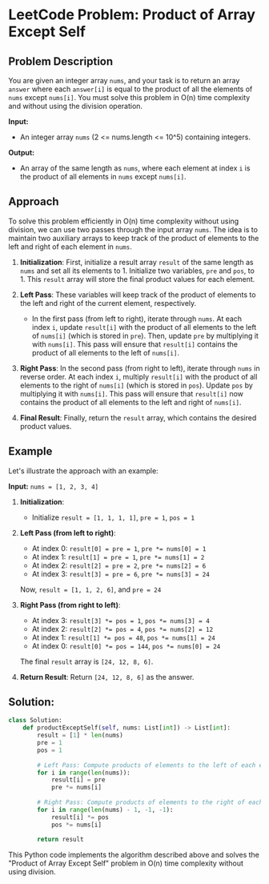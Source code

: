 # LeetCode Problem: Product of Array Except Self

## Problem Description

You are given an integer array `nums`, and your task is to return an array `answer` where each `answer[i]` is equal to the product of all the elements of `nums` except `nums[i]`. You must solve this problem in O(n) time complexity and without using the division operation.

**Input:**
- An integer array `nums` (2 <= nums.length <= 10^5) containing integers.

**Output:**
- An array of the same length as `nums`, where each element at index `i` is the product of all elements in `nums` except `nums[i]`.

## Approach

To solve this problem efficiently in O(n) time complexity without using division, we can use two passes through the input array `nums`. The idea is to maintain two auxiliary arrays to keep track of the product of elements to the left and right of each element in `nums`.

1. **Initialization**: First, initialize a result array `result` of the same length as `nums` and set all its elements to 1. Initialize two variables, `pre` and `pos`, to 1. This `result` array will store the final product values for each element.

2. **Left Pass**: These variables will keep track of the product of elements to the left and right of the current element, respectively.

    - In the first pass (from left to right), iterate through `nums`. At each index `i`, update `result[i]` with the product of all elements to the left of `nums[i]` (which is stored in `pre`). Then, update `pre` by multiplying it with `nums[i]`. This pass will ensure that `result[i]` contains the product of all elements to the left of `nums[i]`.

3. **Right Pass**: In the second pass (from right to left), iterate through `nums` in reverse order. At each index `i`, multiply `result[i]` with the product of all elements to the right of `nums[i]` (which is stored in `pos`). Update `pos` by multiplying it with `nums[i]`. This pass will ensure that `result[i]` now contains the product of all elements to the left and right of `nums[i]`.

4. **Final Result**: Finally, return the `result` array, which contains the desired product values.

## Example

Let's illustrate the approach with an example:

**Input:** `nums = [1, 2, 3, 4]`

1. **Initialization**:
   - Initialize `result = [1, 1, 1, 1]`, `pre = 1`, `pos = 1`

2. **Left Pass (from left to right)**:
   - At index 0: `result[0] = pre = 1`, `pre *= nums[0] = 1`
   - At index 1: `result[1] = pre = 1`, `pre *= nums[1] = 2`
   - At index 2: `result[2] = pre = 2`, `pre *= nums[2] = 6`
   - At index 3: `result[3] = pre = 6`, `pre *= nums[3] = 24`

   Now, `result = [1, 1, 2, 6]`, and `pre = 24`

3. **Right Pass (from right to left)**:
   - At index 3: `result[3] *= pos = 1`, `pos *= nums[3] = 4`
   - At index 2: `result[2] *= pos = 4`, `pos *= nums[2] = 12`
   - At index 1: `result[1] *= pos = 48`, `pos *= nums[1] = 24`
   - At index 0: `result[0] *= pos = 144`, `pos *= nums[0] = 24`

   The final `result` array is `[24, 12, 8, 6]`.

4. **Return Result**: Return `[24, 12, 8, 6]` as the answer.

## Solution:

```python
class Solution:
    def productExceptSelf(self, nums: List[int]) -> List[int]:
        result = [1] * len(nums)
        pre = 1
        pos = 1
        
        # Left Pass: Compute products of elements to the left of each element
        for i in range(len(nums)):
            result[i] = pre
            pre *= nums[i]
        
        # Right Pass: Compute products of elements to the right of each element
        for i in range(len(nums) - 1, -1, -1):
            result[i] *= pos
            pos *= nums[i]
        
        return result
```

This Python code implements the algorithm described above and solves the "Product of Array Except Self" problem in O(n) time complexity without using division.